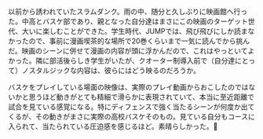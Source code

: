 以前から誘われていたスラムダンク。雨の中、随分と久しぶりに映画館へ行った。中高とバスケ部であり、親となった自分達はまさにこの映画のターゲット世代、大いに楽しむことができた。学生時代、JUMPでは、飛び飛びにしか読まなかったので、事前に漫画喫茶的な場所で20巻くらいまで一気に読んでから挑んだ。映画のシーンに併せて漫画の内容が頭に浮かんだので、これはやっといてよかった。隣に部活後らしき学生がいたが、クオーター制導入前で（自分達にとって）ノスタルジックな内容は、彼らにはどう映るのだろうか。

バスケをプレイしている場面の映像は、実際のプレイ動画からおこしたのではないかと思うほど動きがとても精細で滑らかに表現されていて、本当に至近距離で試合を見ている感覚になる。特にディフェンスで強く当たるシーンが何度か出てくるが、その動きがまさに実際の高校バスケそのもの。見ている自分もコースに入られて、当たられている圧迫感を感じるほど。素晴らしかった。👏

